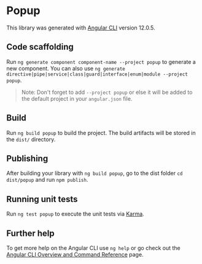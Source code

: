 # Popup

This library was generated with [Angular CLI](https://github.com/angular/angular-cli) version 12.0.5.

## Code scaffolding

Run `ng generate component component-name --project popup` to generate a new component. You can also use `ng generate directive|pipe|service|class|guard|interface|enum|module --project popup`.
> Note: Don't forget to add `--project popup` or else it will be added to the default project in your `angular.json` file. 

## Build

Run `ng build popup` to build the project. The build artifacts will be stored in the `dist/` directory.

## Publishing

After building your library with `ng build popup`, go to the dist folder `cd dist/popup` and run `npm publish`.

## Running unit tests

Run `ng test popup` to execute the unit tests via [Karma](https://karma-runner.github.io).

## Further help

To get more help on the Angular CLI use `ng help` or go check out the [Angular CLI Overview and Command Reference](https://angular.io/cli) page.
